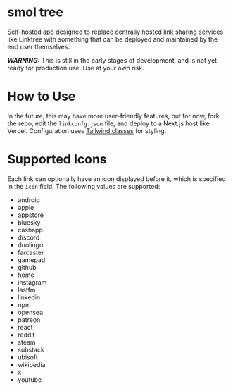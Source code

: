 # smol tree

Self-hosted app designed to replace centrally hosted link sharing services like Linktree with something that can be deployed and maintained by the end user themselves.

***WARNING:*** This is still in the early stages of development, and is not yet ready for production use. Use at your own risk.

# How to Use

In the future, this may have more user-friendly features, but for now, fork the repo, edit the `linkconfg.json` file, and deploy to a Next.js host like Vercel. Configuration uses [Tailwind classes](https://tailwindcss.com/) for styling.

# Supported Icons

Each link can optionally have an icon displayed before it, which is specified in the `icon` field. The following values are supported:

* android
* apple
* appstore
* bluesky
* cashapp
* discord
* duolingo
* farcaster
* gamepad
* github
* home
* instagram
* lastfm
* linkedin
* npm
* opensea
* patreon
* react
* reddit
* steam
* substack
* ubisoft
* wikipedia
* x
* youtube